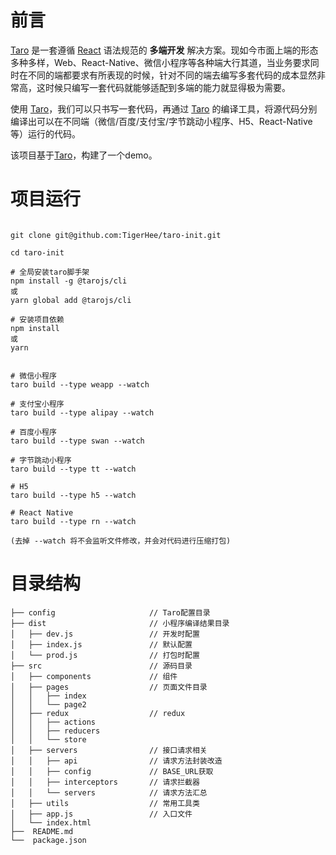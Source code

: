 # 前言

[Taro](https://taro.aotu.io/) 是一套遵循 [React](https://reactjs.org/) 语法规范的 **多端开发** 解决方案。现如今市面上端的形态多种多样，Web、React-Native、微信小程序等各种端大行其道，当业务要求同时在不同的端都要求有所表现的时候，针对不同的端去编写多套代码的成本显然非常高，这时候只编写一套代码就能够适配到多端的能力就显得极为需要。

使用 [Taro](https://taro.aotu.io/)，我们可以只书写一套代码，再通过 [Taro](https://taro.aotu.io/) 的编译工具，将源代码分别编译出可以在不同端（微信/百度/支付宝/字节跳动小程序、H5、React-Native 等）运行的代码。

该项目基于[Taro](https://taro.aotu.io/)，构建了一个demo。

# 项目运行

```

git clone git@github.com:TigerHee/taro-init.git

cd taro-init

# 全局安装taro脚手架
npm install -g @tarojs/cli
或
yarn global add @tarojs/cli

# 安装项目依赖
npm install
或
yarn


# 微信小程序
taro build --type weapp --watch

# 支付宝小程序
taro build --type alipay --watch

# 百度小程序
taro build --type swan --watch

# 字节跳动小程序
taro build --type tt --watch

# H5
taro build --type h5 --watch

# React Native
taro build --type rn --watch

(去掉 --watch 将不会监听文件修改，并会对代码进行压缩打包)

```

# 目录结构


    ├── config                     // Taro配置目录
    ├── dist                       // 小程序编译结果目录
    │   ├── dev.js                 // 开发时配置
    │   ├── index.js               // 默认配置
    │   └── prod.js                // 打包时配置
    ├── src                        // 源码目录
    │   ├── components             // 组件
    │   ├── pages                  // 页面文件目录
    │   │   ├── index
    │   │   └── page2
    │   ├── redux                  // redux
    │   │   ├── actions
    │   │   ├── reducers
    │   │   └── store
    │   ├── servers                // 接口请求相关
    │   │   ├── api                // 请求方法封装改造
    │   │   ├── config             // BASE_URL获取
    │   │   ├── interceptors       // 请求拦截器
    │   │   └── servers            // 请求方法汇总
    │   ├── utils                  // 常用工具类
    │   ├── app.js                 // 入口文件
    │   └── index.html
    ├──  README.md
    └──  package.json